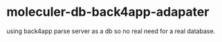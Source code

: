 # moleculer-db-back4app-adapater

using back4app parse server as a db so no real need for a real database.
